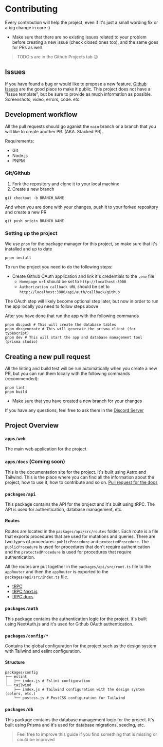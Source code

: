 # Contributing

Every contribution will help the project, even if it's just a small wording fix or a big change in core :)

- Make sure that there are no existing issues related to your problem before creating a new issue (check closed ones too), and the same goes for PRs as well

> TODO:s are in the Github Projects tab 😉

## Issues

If you have found a bug or would like to propose a new feature, [Github Issues]() are the good place to make it public. This project does not have a "Issue template", but be sure to provide as much information as possible. Screenshots, video, errors, code. etc.

## Development workflow

All the pull requests should go aganist the `main` branch or a branch that you will like to create another PR. (AKA. Stacked PR).

Requirements:

- Git
- Node.js
- PNPM

### Git/Github

1. Fork the repository and clone it to your local machine
2. Create a new branch

```
git checkout -b BRANCH_NAME
```

And when you are done with your changes, push it to your forked repository and create a new PR

```
git push origin BRANCH_NAME
```

### Setting up the project

We use `pnpm` for the package manager for this project, so make sure that it's installed and up to date

```
pnpm install
```

To run the project you need to do the following steps:

- Create Github OAuth application and link it's credentials to the `.env` file
  - `Homepage url` should be set to `http://localhost:3000`
  - `Authorization callback URL` should be set to `http://localhost:3000/api/auth/callback/github`

The OAuth step will likely become optional step later, but now in order to run the app locally you need to follow steps above

After you have done that run the app with the following commands

```
pnpm db:push # This will create the database tables
pnpm db:generate # This will generate the prisma client (for typescript)
pnpm dev # This will start the app and database management tool (prisma studio)
```

## Creating a new pull request

All the linting and build test will be run automatically when you create a new PR, but you can run them locally with the following commands (recommended):

```
pnpm lint
pnpm build
```

- Make sure that you have created a new branch for your changes

If you have any questions, feel free to ask them in the [Discord Server](https://discord.gg/Cb5XdXYSJh)

## Project Overview

### `apps/web`

The main web application for the project.

### `apps/docs` (Coming soon)

This is the documentation site for the project. It's built using Astro and Tailwind. This is the place where you can find all the information about the project, how to use it, how to contribute and so on. [Pull request for the docs](https://github.com/LukaHietala/wiki-app/pull/47)

### `packages/api`

This package contains the API for the project and it's built using tRPC. The API is used for authentication, database management, etc.

#### Routes

Routes are located in the `packages/api/src/routes` folder. Each route is a file that exports procedures that are used for mutations and queries. There are two types of procedures: `publicProcedure` and `protectedProcedure`. The `publicProcedure` is used for procedures that don't require authentication and the `protectedProcedure` is used for procedures that require authentication.

All the routes are put together in the `packages/api/src/root.ts` file to the `appRouter` and then the `appRouter` is exported to the `packages/api/src/index.ts` file.

- [tRPC](https://trpc.io/)
- [tRPC Next.js](https://trpc.io/docs/nextjs)
- [tRPC docs](https://trpc.io/docs)

### `packages/auth`

This package contains the authentication logic for the project. It's built using NextAuth.js and it's used for Github OAuth authentication.

### `packages/config/*`

Contains the global configuration for the project such as the design system with Tailwind and eslint configuration.

#### Structure

```
packages/config
├── eslint
│   ├── index.js # Eslint configuration
└── tailwind
    ├── index.js # Tailwind configuration with the design system (colors, etc.)
    └── postcss.js # PostCSS configuration for Tailwind
```

### `packages/db`

This package contains the database management logic for the project. It's built using Prisma and it's used for database migrations, seeding, etc.

> Feel free to improve this guide if you find something that is missing or could be improved
